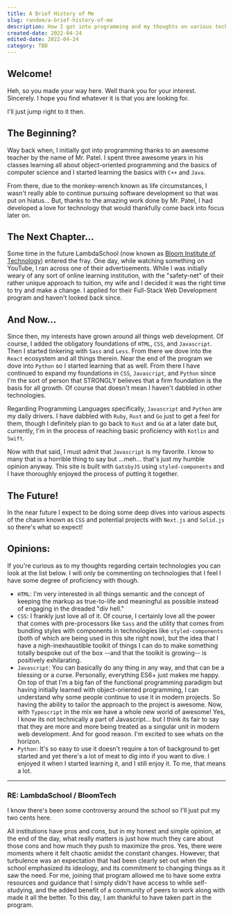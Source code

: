 ```yaml
---
title: A Brief History of Me
slug: random/a-brief-history-of-me
description: How I got into programming and my thoughts on various technologies...
created-date: 2022-04-24
edited-date: 2022-04-24
category: TBD
---
```


## Welcome!

Heh, so you made your way here. Well thank you for your interest. Sincerely. I hope you find whatever it is that you are looking for.

I'll just jump right to it then.

## The Beginning?

Way back when, I initially got into programming thanks to an awesome teacher by the name of Mr. Patel. I spent three awesome years in his classes learning all about object-oriented programming and the basics of computer science and I started learning the basics with `C++` and `Java`.

From there, due to the monkey-wrench known as life circumstances, I wasn't really able to continue pursuing software development so that was put on hiatus... But, thanks to the amazing work done by Mr. Patel, I had developed a love for technology that would thankfully come back into focus later on.

## The Next Chapter...

Some time in the future LambdaSchool (now known as <a href="https://www.bloomtech.com/" target="_black" noopener noreferrer>Bloom Institute of Technology</a>) entered the fray. One day, while watching something on YouTube, I ran across one of their advertisements. While I was initially weary of any sort of online learning institution, with the "safety-net" of their rather unique approach to tuition, my wife and I decided it was the right time to try and make a change. I applied for their Full-Stack Web Development program and haven't looked back since.

## And Now...

Since then, my interests have grown around all things web development. Of course, I added the obligatory foundations of `HTML`, `CSS`, and `Javascript`. Then I started tinkering with `Sass` and `Less`. From there we dove into the `React` ecosystem and all things therein. Near the end of the program we dove into `Python` so I started learning that as well. From there I have continued to expand my foundations in `CSS`, `Javascript`, and `Python` since I'm the sort of person that STRONGLY believes that a firm foundation is the basis for all growth. Of course that doesn't mean I haven't dabbled in other technologies.

Regarding Programming Languages specifically, `Javascript` and `Python` are my daily drivers. I have dabbled with `Ruby`, `Rust` and `Go` just to get a feel for them, though I definitely plan to go back to `Rust` and `Go` at a later date but, currently, I'm in the process of reaching basic proficiency with `Kotlin` and `Swift`.

Now with that said, I must admit that `Javascript` is my favorite. I know to many that is a horrible thing to say but ...meh... that's just my humble opinion anyway. This site is built with `GatsbyJS` using `styled-components` and I have thoroughly enjoyed the process of putting it together.

## The Future!

In the near future I expect to be doing some deep dives into various aspects of the chasm known as `CSS` and potential projects with `Next.js` and `Solid.js` so there's what so expect!

## Opinions:

If you're curious as to my thoughts regarding certain technologies you can look at the list below. I will only be commenting on technologies that I feel I have some degree of proficiency with though.

- `HTML`:
  I'm very interested in all things semantic and the concept of keeping the markup as true-to-life and meaningful as possible instead of engaging in the dreaded "div hell."
- `CSS`:
  I frankly just love all of it. Of course, I certainly love all the power that comes with pre-processors like `Sass` and the utility that comes from bundling styles with components in technologies like `styled-components` (both of which are being used in this site right now), but the idea that I have a nigh-inexhaustible toolkit of things I can do to make something totally bespoke out of the box --and that the toolkit is growing-- is positively exhilarating.
- `Javascript`:
  You can basically do any thing in any way, and that can be a blessing or a curse. Personally, everything ES6+ just makes me happy. On top of that I'm a big fan of the functional programming paradigm but having initially learned with object-oriented programming, I can understand why some people continue to use it in modern projects. So having the ability to tailor the approach to the project is awesome. Now, with `Typescript` in the mix we have a whole new world of awesome! Yes, I know its not technically a part of Javascript... but I think its fair to say that they are more and more being treated as a singular unit in modern web development. And for good reason. I'm excited to see whats on the horizon.
- `Python`:
  It's so easy to use it doesn't require a ton of background to get started and yet there's a lot of meat to dig into if you want to dive. I enjoyed it when I started learning it, and I still enjoy it. To me, that means a lot.

---

### RE: LambdaSchool / BloomTech

I know there's been some controversy around the school so I'll just put my two cents here.

All institutions have pros and cons, but in my honest and simple opinion, at the end of the day, what really matters is just how much they care about those cons and how much they push to maximize the pros. Yes, there were moments where it felt chaotic amidst the constant changes. However, that turbulence was an expectation that had been clearly set out when the school emphasized its ideology, and its commitment to changing things as it saw the need. For me, joining that program allowed me to have some extra resources and guidance that I simply didn't have access to while self-studying, and the added benefit of a community of peers to work along with made it all the better. To this day, I am thankful to have taken part in the program.